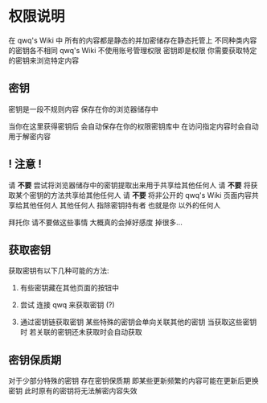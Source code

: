 # 权限说明

在 qwq's Wiki 中 所有的内容都是静态的并加密储存在静态托管上
不同种类内容的密钥各不相同
qwq's Wiki 不使用账号管理权限 密钥即是权限
你需要获取特定的密钥来浏览特定内容

## 密钥

密钥是一段不规则内容
保存在你的浏览器储存中

当你在这里获得密钥后 会自动保存在你的权限密钥库中
在访问指定内容时会自动用于解密内容

## ! 注意 !

请 **不要** 尝试将浏览器储存中的密钥提取出来用于共享给其他任何人
请 **不要** 将获取某个密钥的方法共享给其他任何人
请 **不要** 将非公开的 qwq's Wiki 页面内容共享给其他任何人
其他任何人 指除密钥持有者 也就是你 以外的任何人

拜托你 请不要做这些事情
大概真的会掉好感度 掉很多...

## 获取密钥

获取密钥有以下几种可能的方法:

1. 有些密钥藏在其他页面的按钮中

2. 尝试 连接 qwq 来获取密钥 (?)

3. 通过密钥链获取密钥
   某些特殊的密钥会单向关联其他的密钥
   当获取这些密钥时 若关联的密钥还未获取时会自动获取

## 密钥保质期

对于少部分特殊的密钥 存在密钥保质期
即某些更新频繁的内容可能在更新后更换密钥
此时原有的密钥将无法解密内容失效
